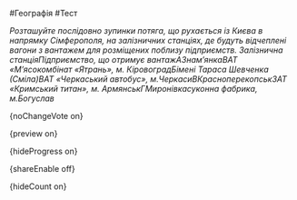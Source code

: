 #Географія #Тест

*Розташуйте послідовно зупинки потяга, що рухається із Києва в напрямку Сімферополя, на залізничних станціях, де будуть відчеплені вагони з вантажем для розміщених поблизу підприємств. Залізнична станціяПідприємство, що отримує вантажАЗнам’янкаВАТ «М’ясокомбінат «Ятрань», м. КіровоградБімені Тараса Шевченка (Сміла)ВАТ «Черкаський автобус», м.ЧеркасиВКрасноперекопськЗАТ «Кримський титан», м. АрмянськГМиронівкасуконна фабрика, м.Богуслав*

{noChangeVote on}

{preview on}

{hideProgress on}

{shareEnable off}

{hideCount on}

